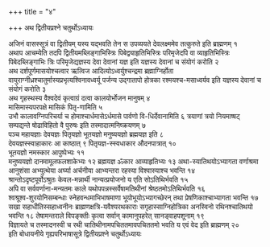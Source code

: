 +++
title = "४"

+++
अथ द्वितीयप्रश्ने चतुर्थोऽध्यायः

अजिनं वासस्सूत्रं वा द्वितीयम् यस्य यद्भवति तेन स उपव्ययते देवलक्ष्ममेव तत्कुरुते इति ब्राह्मणम् १   
अथाप आचम्येति तदपि द्वितीयमब्लिङ्गाभिस्त्रिः पिबेद्व्याहृतिभिस्त्रिः परिमृजेदपि वा व्याहृतिभिस्त्रिः पिबेदब्लिङ्गाभिः त्रिः परिमृजेद्यज्ञस्य देवा देवानां यज्ञ इति यज्ञस्य देवानां च संयोगं करोति २   
अथ दर्शपूर्णमासयोश्चत्वार ऋत्विज आदित्योऽध्वर्युश्चन्द्रमा ब्रह्माग्निर्होता वायुराग्नीध्रश्चातुर्मास्यप्रभृत्यश्विनावध्वर्यू पर्जन्य उद्गातापो होत्रका रश्मयश्च-मसाध्वर्यव इति यज्ञस्य देवानां च संयोगं करोति ३   
अथ गृहस्थस्य वैश्वदेवं कृत्वाग्रं दत्वा कालयोर्भोजन मानुषम् ४   
मासिमास्यपरपक्षे मासिकं पितृ-णामिति ५   
उभौ कालावग्निपरिचर्या च होमाश्चार्धमासेऽर्धमासे पार्वणो वि-धिर्देवानामिति ६
त्रयाणां त्रयो नियमाष्षट् सम्पद्यन्ते षोढाविहितो वै पुरुषः इति तस्मादात्मनिष्क्रयणम् ७   
पञ्च महायज्ञाः देवयज्ञः पितृयज्ञो भूतयज्ञो मनुष्ययज्ञो ब्रह्मयज्ञ इति ८   
देवयज्ञस्स्वाहाकारः आ काष्ठात् ९
पितृयज्ञ-स्स्वधाकार औदनपात्रात् १०   
भूतयज्ञो नमस्कार आपुष्पेभ्यः ११   
मनुष्ययज्ञो दानमामूलफलशाकेभ्यः १२
ब्रह्मयज्ञ ॐकार आव्याहृतिभ्यः १३
अथा-स्यातिथयोऽभ्यागता वर्णाश्रमा आनुशंसा अभ्युत्थेया अर्घ्या अर्चनीया आभ्यन्तरा रहस्या विश्वास्याश्च भवन्ति १४   
श्रान्तोऽदृष्टपूर्वोऽश्रुतः केवल-मन्नार्थी नान्यत्प्रयोजनो य एति सोऽतिथिर्भवति १५   
अपि वा सर्ववर्णाना-मन्यतमः काले यथोपपन्नस्सर्वेषामतिथीनां श्रेष्ठतमोऽतिथिर्भवति १६   
श्वश्रूश्व-शुरयोनिसम्बन्धाः स्नेहवन्धमाभिभाषमाणा भूयोभूयोऽभ्यागच्छेरन् तथा प्रेषणिकाश्चाभ्यागता भवन्ति १७   
सखा सहाधीतिस्सहाध्वनीनः ब्राह्मणक्षत्रि-यवैश्यरथकाराः सगृहास्साग्निहोत्रिका अनस्विनो रथिनश्चातिथयो भवन्ति १८
तेषामन्तराले विपङ्क्तीः कृत्वा सर्वान् कामानुपहरेत् सानड्वाहपशूनाम् १९   
विज्ञायते च तस्मादनस्वी च रथी चातिथीनामपचिततमावपचिततमो भवति य एवं वेद इति ब्राह्मणम् २०   
इति बोधायनीये गृह्यपरिभाषासूत्रे द्वितीयप्रश्ने चतुर्थोऽध्यायः
